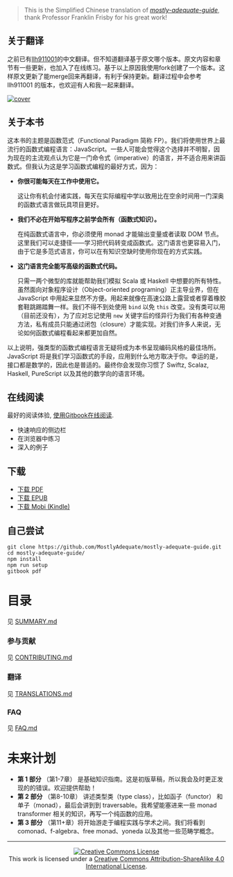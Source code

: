 > This is the Simplified Chinese translation of *[mostly-adequate-guide](https://github.com/MostlyAdequate/mostly-adequate-guide)*, thank Professor Franklin Frisby for his great work!

## 关于翻译

之前已有[llh911001](https://github.com/llh911001/mostly-adequate-guide-chinese)的中文翻译。但不知道翻译基于原文哪个版本。原文内容和章节有一些更新，也加入了在线练习。基于以上原因我使用fork创建了一个版本。这样原文更新了能merge回来再翻译，有利于保持更新。翻译过程中会参考 llh911001 的版本，也欢迎有人和我一起来翻译。

[![cover](/images/cover.png)](SUMMARY.md)

## 关于本书

这本书的主题是函数范式（Functional Paradigm 简称 FP）。我们将使用世界上最流行的函数式编程语言：JavaScript。一些人可能会觉得这个选择并不明智，因为现在的主流观点认为它是一门命令式（imperative）的语言，并不适合用来讲函数式。但我认为这是学习函数式编程的最好方式，因为：


 * **你很可能每天在工作中使用它。**

    这让你有机会付诸实践，每天在实际编程中学以致用比在空余时间用一门深奥的函数式语言做玩具项目更好。


 * **我们不必在开始写程序之前学会所有（函数式知识）。**

    在纯函数式语言中，你必须使用 monad 才能输出变量或者读取 DOM 节点。这里我们可以走捷径——学习把代码转变成函数式。这门语言也更容易入门，由于它是多范式语言，你可以在有知识空缺时使用你现在的方式实践。


 * **这门语言完全能写高级的函数式代码。**


    只需一两个微型的库就能帮助我们模拟 Scala 或 Haskell 中想要的所有特性。虽然面向对象程序设计（Object-oriented programing）正主导业界，但在 JavaScript 中用起来显然不方便。用起来就像在高速公路上露营或者穿着橡胶套鞋跳踢踏舞一样。我们不得不到处使用 `bind` 以免 `this` 改变。没有类可以用（目前还没有），为了应对忘记使用 `new` 关键字后的怪异行为我们有各种变通方法，私有成员只能通过闭包（closure）才能实现。对我们许多人来说，无论如何函数式编程看起来都更加自然。

以上说明，强类型的函数式编程语言无疑将成为本书呈现编码风格的最佳场所。JavaScript 将是我们学习函数式的手段，应用到什么地方取决于你。幸运的是，接口都是数学的，因此也是普适的。最终你会发现你习惯了 Swiftz, Scalaz, Haskell, PureScript 以及其他的数学向的语言环境。


## 在线阅读

最好的阅读体验, [使用Gitbook在线阅读](https://mostly-adequate.gitbooks.io/mostly-adequate-guide/).

- 快速响应的侧边栏
- 在浏览器中练习
- 深入的例子


## 下载

* [下载 PDF](https://www.gitbook.com/download/pdf/book/mostly-adequate/mostly-adequate-guide)
* [下载 EPUB](https://www.gitbook.com/download/epub/book/mostly-adequate/mostly-adequate-guide)
* [下载 Mobi (Kindle)](https://www.gitbook.com/download/mobi/book/mostly-adequate/mostly-adequate-guide)


## 自己尝试

```
git clone https://github.com/MostlyAdequate/mostly-adequate-guide.git
cd mostly-adequate-guide/
npm install
npm run setup
gitbook pdf
```


# 目录

见 [SUMMARY.md](SUMMARY.md)

### 参与贡献

见 [CONTRIBUTING.md](/CONTRIBUTING.md)

### 翻译

见 [TRANSLATIONS.md](TRANSLATIONS.md)

### FAQ

见 [FAQ.md](FAQ.md)



# 未来计划

* **第 1 部分** （第1-7章） 是基础知识指南。这是初版草稿，所以我会及时更正发现的的错误。欢迎提供帮助！
* **第 2 部分** （第8-10章） 讲述类型类（type class），比如函子（functor） 和 单子（monad），最后会讲到到 traversable。我希望能塞进来一些 monad transformer 相关的知识，再写一个纯函数的应用。
* **第 3 部分** （第11+章）将开始游走于编程实践与学术之间。我们将看到 comonad、f-algebra、free monad、yoneda 以及其他一些范畴学概念。


---


<p align="center">
  <a rel="license" href="http://creativecommons.org/licenses/by-sa/4.0/">
    <img alt="Creative Commons License" style="border-width:0" src="https://i.creativecommons.org/l/by-sa/4.0/88x31.png" />
  </a>
  <br />
  This work is licensed under a <a rel="license" href="http://creativecommons.org/licenses/by-sa/4.0/">Creative Commons Attribution-ShareAlike 4.0 International License</a>.
</p>
